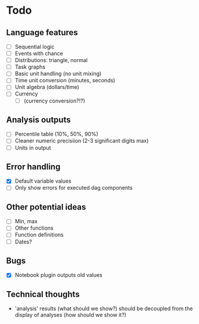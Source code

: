 # Todo

## Language features

- [ ] Sequential logic
- [ ] Events with chance
- [ ] Distributions: triangle, normal
- [ ] Task graphs
- [ ] Basic unit handling (no unit mixing)
- [ ] Time unit conversion (minutes, seconds)
- [ ] Unit algebra (dollars/time)
- [ ] Currency
  - [ ] (currency conversion?!?)

## Analysis outputs

- [ ] Percentile table (10%, 50%, 90%)
- [ ] Cleaner numeric precisiion (2-3 significant digits max)
- [ ] Units in output

## Error handling

- [x] Default variable values
- [ ] Only show errors for executed dag components

## Other potential ideas

- [ ] Min, max
- [ ] Other functions
- [ ] Function definitions
- [ ] Dates?

## Bugs

- [x] Notebook plugin outputs old values

## Technical thoughts

- 'analysis' results (what should we show?) should be decoupled from the display of analyses (how should we show it?)
